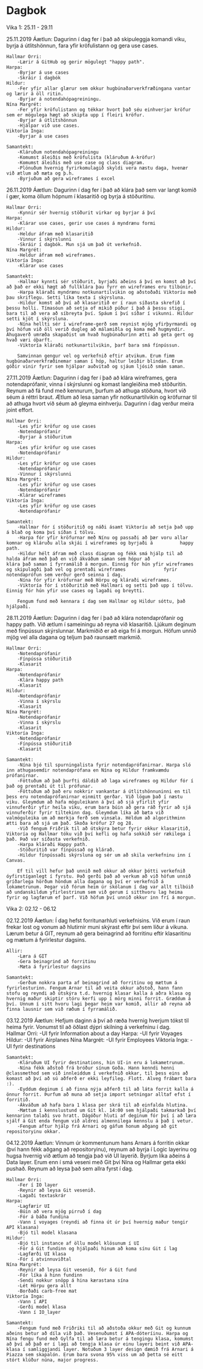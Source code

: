 # Dagbok

Vika 1: 25.11 - 29.11

25.11.2019 
    Áætlun: Dagurinn í dag fer í það að skipuleggja komandi viku, byrja á útlitshönnun, fara yfir kröfulistann og gera use cases.

    Hallmar Orri: 
        -Lærir á GitHub og gerir mögulegt "happy path". 
    Harpa: 
        -Byrjar á use cases
        -Skráir í dagbók
    Hildur: 
        -Fer yfir allar glærur sem okkur hugbúnaðarverkfræðingana vantar og lærir á öll ritin. 
        -Byrjar á notendahópagreiningu. 
    Nína Margrét: 
        -Fer yfir kröfulistann og tékkar hvort það séu einhverjar kröfur sem er mögulega hægt að skipta upp í fleiri kröfur.
        -Byrjar á útlitshönnun
        -Hjálpar við use cases.
    Viktoría Inga: 
        -Byrjar á use cases

    Samantekt: 
        -Kláruðum notendahópagreiningu
        -Komumst áleiðis með kröfulista (kláruðum A-kröfur)
        -Komumst áleiðis með use case og class diagram. 
        -Plönuðum hvernig fyrirkomulagið skyldi vera næstu daga, hvenær við ætlum að mæta og þ.h.
        -Byrjuðum að gera wireframes í excel
        
26.11.2019 
    Áætlun: Dagurinn í dag fer í það að klára það sem var langt komið í gær, koma öllum hópnum í klasaritið og byrja á stöðuritinu.

    Hallmar Orri: 
        -Kynnir sér hvernig stöðurit virkar og byrjar á því
    Harpa: 
        -Klárar use cases, gerir use cases á myndrænu formi
    Hildur: 
        -Heldur áfram með klasaritið
        -Vinnur í skýrslunni
        -Skráir í dagbók. Mun sjá um það út verkefnið.
    Nína Margrét: 
        -Heldur áfram með wireframes.
    Viktoría Inga: 
        -Klárar use cases

    Samantekt: 
        -Hallmar kynnti sér stöðurit, byrjaði aðeins á því en komst að því að það er ekki hægt að fullklára þau fyrr en wireframes eru tilbúnir.
        -Harpa kláraði myndrænu notkunartilvikin og aðstoðaði Viktoríu með þau skriflegu. Setti líka texta í skýrsluna.
        -Hildur komst að því að klasaritið er í raun síðasta skrefið í þessu holli. Tímasóun að setja of mikið púður í það á þessu stigi, bara til að vera að síbreyta því. Spáum í því síðar í vikunni. Hildur setti kjöt í skýrsluna.
        -Nína hellti sér í wireframe-gerð sem reynist mjög yfirþyrmandi og því höfum við öll verið dugleg að málamiðla og koma með hugmyndir. Áhugaverð umræða skapaðist um hvað hugbúnaðurinn ætti að geta gert og hvað væri óþarft.
        -Viktoría kláraði notkunartilvikin, þarf bara smá fínpússun.
        
        Samvinnan gengur vel og verkefnið eftir atvikum. Erum fimm hugbúnaðarverkfræðinemar saman í hóp, haltur leiðir blindan. Erum góðir vinir fyrir sem hjálpar auðvitað og sjáum ljósið smám saman. 
        
        
27.11.2019 
    Áætlun: Dagurinn í dag fer í það að klára wireframes, gera notendaprófanir, vinna í skýrslunni og komast langleiðina með stöðuritin. Reynum að fá fund með kennurum, þurfum að athuga stöðuna, hvort við séum á réttri braut. Ætlum að lesa saman yfir notkunartilvikin og kröfurnar til að athuga hvort við séum að gleyma einhverju. Dagurinn í dag verður meira joint effort.

    Hallmar Orri: 
        -Les yfir kröfur og use cases
        -Notendaprófanir
        -Byrjar á stöðuritum
    Harpa: 
        -Les yfir kröfur og use cases
        -Notendaprófanir
    Hildur: 
        -Les yfir kröfur og use cases
        -Notendaprófanir
        -Vinnur í skýrslunni
    Nína Margrét: 
        -Les yfir kröfur og use cases
        -Notendaprófanir
        -Klárar wireframes
    Viktoría Inga: 
        -Les yfir kröfur og use cases
        -Notendaprófanir

    Samantekt: 
        -Hallmar fór í stöðuritið og náði ásamt Viktoríu að setja það upp á blað og koma því síðan í tölvu.
        -Harpa fór yfir kröfurnar með Nínu og passaði að þær voru allar komnar og kláruðu alla skjái í wireframes og byrjaði á          happy path.
        -Hildur hélt áfram með class diagram og fékk smá hjálp til að halda áfram með það en við ákváðum saman sem hópur að             klára það saman í fyrramálið á morgun. Einnig fór hún yfir wireframes og skipulagði það vel og prentaði wireframes              fyrir notendaprófun sem verður gerð seinna í dag.
        -Nína fór yfir kröfurnar með Hörpu og kláraði wireframes.
        -Viktoría fór í stöðuritið með Hallmari og setti það upp í tölvu. Einnig fór hún yfir use cases og lagaði og breytti.
        
        Fengum fund með kennara í dag sem Hallmar og Hildur sóttu, það hjálpaði.


28.11.2019 
    Áætlun: Dagurinn í dag fer í það að klára notendaprófanir og happy path. Við ætlum í sameiningu að reyna við klasaritið. Ljúkum deginum með fínpússun skýrslunnar. Markmiðið er að eiga frí á morgun. Höfum unnið mjög vel alla dagana og teljum það raunsætt markmið.

    Hallmar Orri: 
        -Notendaprófanir
        -Fínpússa stöðuritið
        -Klasarit
    Harpa: 
        -Notendaprófanir
        -Klára happy path
        -Klasarit
    Hildur: 
        -Notendaprófanir
        -Vinna í skýrslu
        -Klasarit
    Nína Margrét: 
        -Notendaprófanir
        -Vinna í skýrslu
        -Klasarit
    Viktoría Inga: 
        -Notendaprófanir
        -Fínpússa stöðuritið
        -Klasarit
        
    Samantekt: 
        -Nína bjó til spurningalista fyrir notendaprófanirnar. Harpa sló inn athugasemdir notendaprófana en Nína og Hildur framkvæmdu prófanirnar.
        -Föttuðum að það þurfti dáldið að laga wireframes og Hildur fór í það og prentaði út til prófunar. 
        -Föttuðum að það eru nokkrir vankantar á útlitshönnuninni en til þess eru notendaprófanirnar einmitt gerðar. Við lögum það í næstu viku. Gleymdum að hafa möguleikann á því að sjá yfirlit yfir vinnuferðir yfir heila viku, erum bara búin að gera ráð fyrir að sjá vinnuferðir fyrir tiltekinn dag. Gleymdum líka að bæta við valmöguleika um að merkja ferð sem vinsæla. Héldum að algorithminn ætti bara að sjá um það. Skoða kröfur 27 og 28.
        -Við fengum Friðrik til að útskýra betur fyrir okkur klasaritið, Viktoría og Hallmar tóku við því kefli og hafa sokkið sér rækilega í það. Það var síðasta verkefnið.
        -Harpa kláraði Happy path. 
        -Stöðuritið var fínpússað og klárað. 
        -Hildur fínpússaði skýrsluna og sér um að skila verkefninu inn í Canvas.
        
        Ef til vill hefur það unnið með okkur að okkur þótti verkefnið óyfirstíganlegt í fyrstu. Það gerði það að verkum að við höfum unnið gríðarlega hörðum höndum alla dagana og því er verkefnið á lokametrunum. Þegar við fórum heim úr skólanum í dag var allt tilbúið að undanskildum yfirlestrinum sem við gerum í sitthvoru lag heima fyrir og lagfærum ef þarf. Við höfum því unnið okkur inn frí á morgun.


Vika 2: 02.12 - 06.12

02.12.2019 
    Áætlun: Í dag hefst forritunarhluti verkefnisins. Við erum í raun frekar lost og vonum að hlutirnir muni skýrast eftir því sem líður á vikuna. Lærum betur á GIT, reynum að gera beinagrind að forritinu eftir klasaritinu og mætum á fyrirlestur dagsins. 

    Allir:
        -Læra á GIT
        -Gera beinagrind að forritinu
        -Mæta á fyrirlestur dagsins
        
    Samantekt:
        -Gerðum nokkra parta af beinagrind að forritinu og mættum á fyrirlesturinn. Fengum Arnar til að veita okkur aðstoð, hann fann stofu og reyndi að útskýra t.d. hvernig klasar kalla á aðra klasa og hvernig maður skiptir stóru kerfi upp í mörg minni forrit. Græddum á því. Unnum í sitt hvoru lagi þegar heim var komið, allir að reyna að finna lausnir sem við ræðum í fyrramálið.
        
03.12.2019 
    Áætlun: Hefjum daginn á því að ræða hvernig hverjum tókst til heima fyrir. Vonumst til að öðlast dýpri skilning á verkefninu í dag.  
    Hallmar Orri: 
        -UI fyrir Information about a day
    Harpa: 
        -UI fyrir Voyages
    Hildur: 
        -UI fyrir Airplanes
    Nína Margrét: 
        -UI fyrir Employees
    Viktoría Inga: 
        -UI fyrir destinations
        
    Samantekt:
        -Kláruðum UI fyrir destinations, hin UI-in eru á lokametrunum.
        -Nína fékk aðstoð frá bróður sínum Goða. Hann kenndi henni @classmethod sem við innleiddum í verkefnið okkar, til þess eins að komast að því að sú aðferð er ekki leyfileg. Flott. Alveg frábært bara :).
        -Eyddum deginum í að finna nýja aðferð til að láta forrit kalla á önnur forrit. Þurfum að muna að setja import setningar alltaf efst í forritið.
        -Ákváðum að hafa bara 1 klasa per skrá til að einfalda hlutina.
        -Mættum í kennslustund um Git kl. 14:00 sem hjálpaði takmarkað því kennarinn talaði svo hratt. Dágóður hluti af deginum fór því í að læra sjálf á Git enda fengum við aldrei almennilega kennslu á það í vetur. 
        -Fengum aftur hjálp frá Arnari og gáfum honum aðgang að git repositoryinu okkar. 

04.12.2019 
    Áætlun: Vinnum úr kommentunum hans Arnars á forritin okkar (því hann fékk aðgang að repositoryinu), reynum að byrja í Logic layerinu og hugsa hvernig við ætlum að tengja það við UI layerið. Byrjum líka aðeins á Data layer. Erum enn í smá veseni með Git því Nína og Hallmar geta ekki pushað. Reynum að leysa það sem allra fyrst í dag.

    Hallmar Orri: 
        -Fer í IO layer
        -Reynir að leysa Git vesenið.
        -Lagaði textaskrár
    Harpa: 
        -Lagfærir UI
        -Búin að vera mjög pirruð í dag
        -Fór á báða fundina
        -Vann í voyages (reyndi að finna út úr því hvernig maður tengir API klasana)
        -Bjó til model klasana
    Hildur: 
        -Bjó til instance af öllu model klösunum í UI
        -Fór á Git fundinn og hjálpaði hinum að koma sínu Git í lag
        -Lagfærði UI klasa
        -Fór í atvinnuviðtal
    Nína Margrét: 
        -Reynir að leysa Git vesenið, fór á Git fund
        -Fór líka á hinn fundinn
        -Sendi nokkur snöpp á hina kærastana sína
        -Lét Hörpu gera allt
        -Borðaði carb-free mat
    Viktoría Inga: 
        -Vann í API
        -Gerði model klasa
        -Vann í IO_layer
        
    Samantekt:
        -Fengum fund með Friðriki til að aðstoða okkur með Git og kunnum aðeins betur að díla við það. Vesenuðumst í APA-dóteríinu. Harpa og Nína fengu fund með Gylfa til að læra betur á tengingu klasa, komumst að því að það er í lagi að tengja klasa úr einu layeri beint við APA-klasa í samliggjandi layer. Notuðum 3 layer design dæmið frá Arnari á Piazza sem skapalón. Erum bara svona 95% viss um að þetta sé eitt stórt klúður núna, major progress.